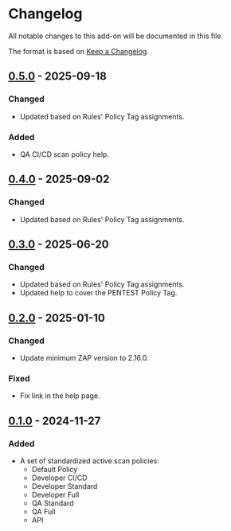 # Changelog
All notable changes to this add-on will be documented in this file.

The format is based on [Keep a Changelog](https://keepachangelog.com/en/1.0.0/).

## [0.5.0] - 2025-09-18
### Changed
- Updated based on Rules' Policy Tag assignments.

### Added
- QA CI/CD scan policy help.

## [0.4.0] - 2025-09-02
### Changed
- Updated based on Rules' Policy Tag assignments.

## [0.3.0] - 2025-06-20
### Changed
- Updated based on Rules' Policy Tag assignments.
- Updated help to cover the PENTEST Policy Tag.

## [0.2.0] - 2025-01-10
### Changed
- Update minimum ZAP version to 2.16.0.

### Fixed
- Fix link in the help page.

## [0.1.0] - 2024-11-27
### Added
- A set of standardized active scan policies:
    - Default Policy
    - Developer CI/CD
    - Developer Standard
    - Developer Full
    - QA Standard
    - QA Full
    - API

[0.5.0]: https://github.com/zaproxy/zap-extensions/releases/scanpolicies-v0.5.0
[0.4.0]: https://github.com/zaproxy/zap-extensions/releases/scanpolicies-v0.4.0
[0.3.0]: https://github.com/zaproxy/zap-extensions/releases/scanpolicies-v0.3.0
[0.2.0]: https://github.com/zaproxy/zap-extensions/releases/scanpolicies-v0.2.0
[0.1.0]: https://github.com/zaproxy/zap-extensions/releases/scanpolicies-v0.1.0
